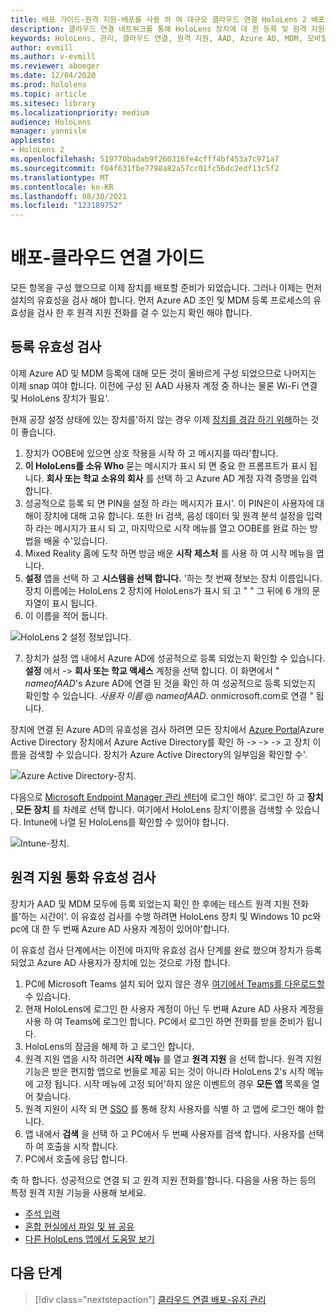 ```yaml
---
title: 배포 가이드-원격 지원-배포를 사용 하 여 대규모 클라우드 연결 HoloLens 2 배포
description: 클라우드 연결 네트워크를 통해 HoloLens 장치에 대 한 등록 및 원격 지원의 유효성을 검사 하는 방법을 알아봅니다.
keywords: HoloLens, 관리, 클라우드 연결, 원격 지원, AAD, Azure AD, MDM, 모바일 장치 관리
author: evmill
ms.author: v-evmill
ms.reviewer: aboeger
ms.date: 12/04/2020
ms.prod: hololens
ms.topic: article
ms.sitesec: library
ms.localizationpriority: medium
audience: HoloLens
manager: yannisle
appliesto:
- HoloLens 2
ms.openlocfilehash: 519770badab9f260316fe4cfff4bf453a7c971a7
ms.sourcegitcommit: f04f631fbe7798a82a57cc01fc56dc2edf13c5f2
ms.translationtype: MT
ms.contentlocale: ko-KR
ms.lasthandoff: 08/30/2021
ms.locfileid: "123189752"
---
```

# <a name="deploy---cloud-connected-guide"></a>배포-클라우드 연결 가이드

모든 항목을 구성 했으므로 이제 장치를 배포할 준비가 되었습니다. 그러나 이제는 먼저 설치의 유효성을 검사 해야 합니다. 먼저 Azure AD 조인 및 MDM 등록 프로세스의 유효성을 검사 한 후 원격 지원 전화를 걸 수 있는지 확인 해야 합니다.

## <a name="enrollment-validation"></a>등록 유효성 검사

이제 Azure AD 및 MDM 등록에 대해 모든 것이 올바르게 구성 되었으므로 나머지는 이제 snap 여야 합니다. 이전에 구성 된 AAD 사용자 계정 중 하나는 물론 Wi-Fi 연결 및 HoloLens 장치가 필요&#39;.

현재 공장 설정 상태에 있는 장치를&#39;하지 않는 경우 이제 [장치를 경감 하기 위해](/hololens/hololens-recovery#clean-reflash-the-device)하는 것이 좋습니다.

1. 장치가 OOBE에 있으면 상호 작용을 시작 하 고 메시지를 따라&#39;합니다. 
1. **이 HoloLens를 소유 Who** 묻는 메시지가 표시 되 면 중요 한 프롬프트가 표시 됩니다. **회사 또는 학교 소유의 회사** 를 선택 하 고 Azure AD 계정 자격 증명을 입력 합니다.
1. 성공적으로 등록 되 면 PIN을 설정 하 라는 메시지가 표시&#39;. 이 PIN은이 사용자에 대해이 장치에 대해 고유 합니다. 또한 Iri 검색, 음성 데이터 및 원격 분석 설정을 입력 하 라는 메시지가 표시 되 고, 마지막으로 시작 메뉴를 열고 OOBE를 완료 하는 방법을 배울 수&#39;있습니다.
1. Mixed Reality 홈에 도착 하면 방금 배운 **시작 제스처** 를 사용 하 여 시작 메뉴을 엽니다.
1. **설정** 앱을 선택 하 고 **시스템을 선택 합니다.** &#39;하는 첫 번째 정보는 장치 이름입니다. 장치 이름에는 HoloLens 2 장치에 HoloLens가 표시 되 고 &quot; &quot; 그 뒤에 6 개의 문자열이 표시 됩니다.
1. 이 이름을 적어 둡니다.

![HoloLens 2 설정 정보입니다.](./images/hololens2-settings-about.jpg)

7. 장치가 설정 앱 내에서 Azure AD에 성공적으로 등록 되었는지 확인할 수 있습니다. **설정** 에서   ->  **회사 또는 학교 액세스** 계정을 선택 합니다. 이 화면에서 &quot; _nameofAAD_&#39;s Azure AD에 연결 된 것을 확인 하 여 성공적으로 등록 되었는지 확인할 수 있습니다. _사용자 이름_ @ _nameofAAD_. onmicrosoft.com로 연결 &quot; 됩니다.


장치에 연결 된 Azure AD의 유효성을 검사 하려면 모든 장치에서 [Azure Portal](https://portal.azure.com/#home)Azure Active Directory 장치에서 Azure Active Directory를 확인 하  ->    ->    ->  고 장치 이름을 검색할 수 있습니다. 장치가 Azure Active Directory의 일부임을 확인할 수&#39;.


![Azure Active Directory-장치.](./images/aad-enrollment.png)

다음으로 [Microsoft Endpoint Manager 관리 센터](https://endpoint.microsoft.com/#home)에 로그인 해야&#39;. 로그인 하 고 **장치** , **모든 장치** 를 차례로 선택 합니다. 여기에서 HoloLens 장치&#39;이름을 검색할 수 있습니다. Intune에 나열 된 HoloLens를 확인할 수 있어야 합니다.

![Intune-장치.](./images/endpoint-all-devices-enrolled.png)

## <a name="remote-assist-call-validation"></a>원격 지원 통화 유효성 검사

장치가 AAD 및 MDM 모두에 등록 되었는지 확인 한 후에는 테스트 원격 지원 전화를&#39;하는 시간이&#39;. 이 유효성 검사를 수행 하려면 HoloLens 장치 및 Windows 10 pc와 pc에 대 한 두 번째 Azure AD 사용자 계정이 있어야&#39;합니다.

이 유효성 검사 단계에서는 이전에 마지막 유효성 검사 단계를 완료 했으며 장치가 등록 되었고 Azure AD 사용자가 장치에 있는 것으로 가정 합니다.


1. PC에 Microsoft Teams 설치 되어 있지 않은 경우 [여기에서 Teams를 다운로드할](https://www.microsoft.com/microsoft-365/microsoft-teams/download-app)수 있습니다.
2. 현재 HoloLens에 로그인 한 사용자 계정이 아닌 두 번째 Azure AD 사용자 계정을 사용 하 여 Teams에 로그인 합니다. PC에서 로그인 하면 전화를 받을 준비가 됩니다.
3. HoloLens의 잠금을 해제 하 고 로그인 합니다.
4. 원격 지원 앱을 시작 하려면 **시작 메뉴** 를 열고 **원격 지원** 을 선택 합니다. 원격 지원 기능은 받은 편지함 앱으로 번들로 제공 되는 것이 아니라 HoloLens 2&#39;s 시작 메뉴에 고정 됩니다. 시작 메뉴에 고정 되어&#39;하지 않은 이벤트의 경우 **모든 앱** 목록을 열어 찾습니다.
5. 원격 지원이 시작 되 면 [SSO](/azure/active-directory/manage-apps/what-is-single-sign-on) 를 통해 장치 사용자를 식별 하 고 앱에 로그인 해야 합니다.
6. 앱 내에서 **검색** 을 선택 하 고 PC에서 두 번째 사용자를 검색 합니다. 사용자를 선택 하 여 호출을 시작 합니다.
7. PC에서 호출에 응답 합니다.

축 하 합니다. 성공적으로 연결 되 고 원격 지원 전화를&#39;합니다. 다음을 사용 하는 등의 특정 원격 지원 기능을 사용해 보세요.

- [주석 입력](/dynamics365/mixed-reality/remote-assist/add-annotations-hololens)
- [혼합 현실에서 파일 및 뷰 공유](/dynamics365/mixed-reality/remote-assist/display-save-files)
- [다른 HoloLens 앱에서 도움말 보기](/dynamics365/mixed-reality/remote-assist/get-help-hololens-app-hololens)

## <a name="next-step"></a>다음 단계

> [!div class="nextstepaction"]
> [클라우드 연결 배포-유지 관리](hololens2-cloud-connected-maintain.md)